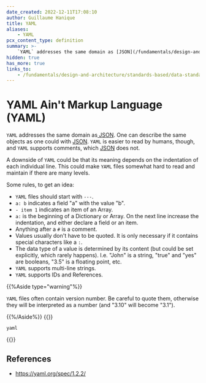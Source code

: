 ```yaml
---
date_created: 2022-12-11T17:08:10
author: Guillaume Hanique
title: YAML
aliases:
    - YAML
pcx_content_type: definition
summary: >-
    `YAML` addresses the same domain as [JSON](/fundamentals/design-and-architecture/standards-based/data-standards/#json). One can describe the same objects as one could with [JSON](/fundamentals/design-and-architecture/standards-based/data-standards/#json). `YAML` is easier to read by humans, though, and `YAML` supports comments, which [JSON](/fundamentals/design-and-architecture/standards-based/data-standards/#json) does not.
hidden: true
has_more: true
links_to:
    - /fundamentals/design-and-architecture/standards-based/data-standards/json
---
```


# YAML Ain't Markup Language (YAML)

`YAML` addresses the same domain as[ JSON](/fundamentals/design-and-architecture/standards-based/data-standards/json). One can describe the same objects as one could with [JSON](/fundamentals/design-and-architecture/standards-based/data-standards/json). `YAML` is easier to read by humans, though, and `YAML` supports comments, which [JSON](/fundamentals/design-and-architecture/standards-based/data-standards/json) does not.

A downside of `YAML` could be that its meaning depends on the indentation of each individual line. This could make `YAML` files somewhat hard to read and maintain if there are many levels.

Some rules, to get an idea:

-   `YAML` files should start with `---`.
-   `a: b` indicates a field "a" with the value "b".
-   `- item 1` indicates an item of an Array.
-   `a:` is the beginning of a Dictionary or Array. On the next line increase the indentation, and either declare a field or an item.
-   Anything after a `#` is a comment.
-   Values usually don't have to be quoted. It is only necessary if it contains special characters like a `:`.
-   The data type of a value is determined by its content (but could be set explicitly, which rarely happens). I.e. "John" is a string, "true" and "yes" are booleans, "3.5" is a floating point, etc.
-   `YAML` supports multi-line strings.
-   `YAML` supports IDs and References.

{{%Aside type="warning"%}}

`YAML` files often contain version number. Be careful to quote them, otherwise they will be interpreted as a number (and "3.10" will become "3.1").

{{%/Aside%}}
{{<raw>}}<pre class="CodeBlock CodeBlock-with-rows CodeBlock-scrolls-horizontally CodeBlock-is-light-in-light-theme CodeBlock--language-txt" language="txt"><code><span class="CodeBlock--rows"><span class="CodeBlock--rows-content"><span class="CodeBlock--row"><span class="CodeBlock--row-indicator"></span><div class="CodeBlock--row-content"><span class="CodeBlock--token-plain">yaml</span></div></span></span></span></code></pre>{{</raw>}}

## References

-   https://yaml.org/spec/1.2.2/
